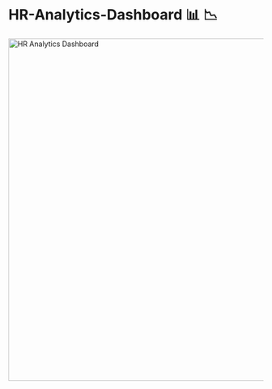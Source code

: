 # HR-Analytics-Dashboard 📊 📉 

<img width="676" alt="HR Analytics Dashboard" src="https://github.com/moadhamousti/HR-Analytics-Dashboard/assets/118165767/ebfa3891-9709-4a24-8a35-a30b3d05dfbd">
